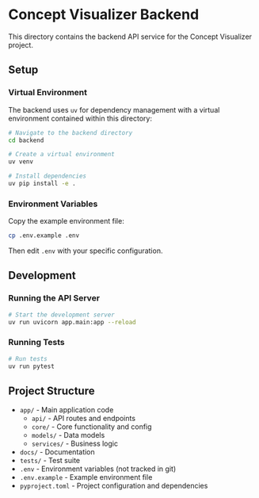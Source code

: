 # Concept Visualizer Backend

This directory contains the backend API service for the Concept Visualizer project.

## Setup

### Virtual Environment

The backend uses `uv` for dependency management with a virtual environment contained within this directory:

```bash
# Navigate to the backend directory
cd backend

# Create a virtual environment
uv venv

# Install dependencies
uv pip install -e .
```

### Environment Variables

Copy the example environment file:

```bash
cp .env.example .env
```

Then edit `.env` with your specific configuration.

## Development

### Running the API Server

```bash
# Start the development server
uv run uvicorn app.main:app --reload
```

### Running Tests

```bash
# Run tests
uv run pytest
```

## Project Structure

- `app/` - Main application code
  - `api/` - API routes and endpoints
  - `core/` - Core functionality and config
  - `models/` - Data models
  - `services/` - Business logic
- `docs/` - Documentation
- `tests/` - Test suite
- `.env` - Environment variables (not tracked in git)
- `.env.example` - Example environment file
- `pyproject.toml` - Project configuration and dependencies
